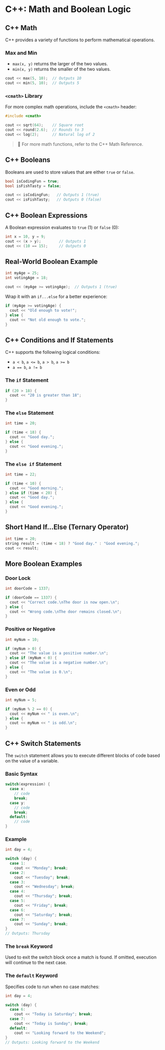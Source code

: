 # C++: Math and Boolean Logic

## C++ Math

C++ provides a variety of functions to perform mathematical operations.

### Max and Min

- `max(x, y)` returns the larger of the two values.
- `min(x, y)` returns the smaller of the two values.

```cpp
cout << max(5, 10);  // Outputs 10
cout << min(5, 10);  // Outputs 5
```

### `<cmath>` Library

For more complex math operations, include the `<cmath>` header:

```cpp
#include <cmath>

cout << sqrt(64);    // Square root
cout << round(2.6);  // Rounds to 3
cout << log(2);      // Natural log of 2
```

> 📘 For more math functions, refer to the C++ Math Reference.

## C++ Booleans

Booleans are used to store values that are either `true` or `false`.

```cpp
bool isCodingFun = true;
bool isFishTasty = false;

cout << isCodingFun;   // Outputs 1 (true)
cout << isFishTasty;   // Outputs 0 (false)
```

## C++ Boolean Expressions

A Boolean expression evaluates to `true` (1) or `false` (0):

```cpp
int x = 10, y = 9;
cout << (x > y);        // Outputs 1
cout << (10 == 15);     // Outputs 0
```

## Real-World Boolean Example

```cpp
int myAge = 25;
int votingAge = 18;

cout << (myAge >= votingAge);  // Outputs 1 (true)
```

Wrap it with an `if...else` for a better experience:

```cpp
if (myAge >= votingAge) {
  cout << "Old enough to vote!";
} else {
  cout << "Not old enough to vote.";
}
```

## C++ Conditions and If Statements

C++ supports the following logical conditions:

- `a < b`, `a <= b`, `a > b`, `a >= b`
- `a == b`, `a != b`

### The `if` Statement

```cpp
if (20 > 18) {
  cout << "20 is greater than 18";
}
```

### The `else` Statement

```cpp
int time = 20;

if (time < 18) {
  cout << "Good day.";
} else {
  cout << "Good evening.";
}
```

### The `else if` Statement

```cpp
int time = 22;

if (time < 10) {
  cout << "Good morning.";
} else if (time < 20) {
  cout << "Good day.";
} else {
  cout << "Good evening.";
}
```

## Short Hand If...Else (Ternary Operator)

```cpp
int time = 20;
string result = (time < 18) ? "Good day." : "Good evening.";
cout << result;
```

## More Boolean Examples

### Door Lock

```cpp
int doorCode = 1337;

if (doorCode == 1337) {
  cout << "Correct code.\nThe door is now open.\n";
} else {
  cout << "Wrong code.\nThe door remains closed.\n";
}
```

### Positive or Negative

```cpp
int myNum = 10;

if (myNum > 0) {
  cout << "The value is a positive number.\n";
} else if (myNum < 0) {
  cout << "The value is a negative number.\n";
} else {
  cout << "The value is 0.\n";
}
```

### Even or Odd

```cpp
int myNum = 5;

if (myNum % 2 == 0) {
  cout << myNum << " is even.\n";
} else {
  cout << myNum << " is odd.\n";
}
```

## C++ Switch Statements

The `switch` statement allows you to execute different blocks of code based on the value of a variable.

### Basic Syntax

```cpp
switch(expression) {
  case x:
    // code
    break;
  case y:
    // code
    break;
  default:
    // code
}
```

### Example

```cpp
int day = 4;

switch (day) {
  case 1:
    cout << "Monday"; break;
  case 2:
    cout << "Tuesday"; break;
  case 3:
    cout << "Wednesday"; break;
  case 4:
    cout << "Thursday"; break;
  case 5:
    cout << "Friday"; break;
  case 6:
    cout << "Saturday"; break;
  case 7:
    cout << "Sunday"; break;
}
// Outputs: Thursday
```

### The `break` Keyword

Used to exit the switch block once a match is found. If omitted, execution will continue to the next case.

### The `default` Keyword

Specifies code to run when no case matches:

```cpp
int day = 4;

switch (day) {
  case 6:
    cout << "Today is Saturday"; break;
  case 7:
    cout << "Today is Sunday"; break;
  default:
    cout << "Looking forward to the Weekend";
}
// Outputs: Looking forward to the Weekend
```
